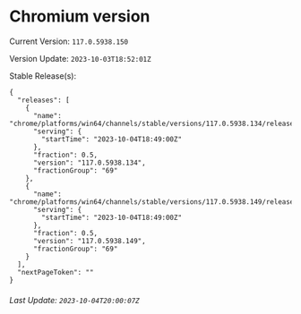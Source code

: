 # Chromium version

Current Version: `117.0.5938.150`

Version Update: `2023-10-03T18:52:01Z`

Stable Release(s):
```
{
  "releases": [
    {
      "name": "chrome/platforms/win64/channels/stable/versions/117.0.5938.134/releases/1696445340",
      "serving": {
        "startTime": "2023-10-04T18:49:00Z"
      },
      "fraction": 0.5,
      "version": "117.0.5938.134",
      "fractionGroup": "69"
    },
    {
      "name": "chrome/platforms/win64/channels/stable/versions/117.0.5938.149/releases/1696445340",
      "serving": {
        "startTime": "2023-10-04T18:49:00Z"
      },
      "fraction": 0.5,
      "version": "117.0.5938.149",
      "fractionGroup": "69"
    }
  ],
  "nextPageToken": ""
}
```

###### Last Update: `2023-10-04T20:00:07Z`
        